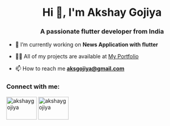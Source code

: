 <h1 align="center">Hi 👋, I'm Akshay Gojiya</h1>
<h3 align="center">A passionate flutter developer from India</h3>

- 🔭 I’m currently working on **News Application with flutter**

- 👨‍💻 All of my projects are available at [My Portfolio](https://akshaygojiya.netlify.app/)

- 📫 How to reach me **aksgojiya@gmail.com**

<h3 align="left">Connect with me:</h3>
<p align="left">
<a href="https://dev.to/akshaygojiya" target="blank"><img align="center" src="https://raw.githubusercontent.com/rahuldkjain/github-profile-readme-generator/master/src/images/icons/Social/devto.svg" alt="akshaygojiya" height="60" width="80" /></a>
<a href="https://linkedin.com/in/akshaygojiya" target="blank"><img align="center" src="https://raw.githubusercontent.com/rahuldkjain/github-profile-readme-generator/master/src/images/icons/Social/linked-in-alt.svg" alt="akshaygojiya" height="60" width="80" /></a>
</p>

